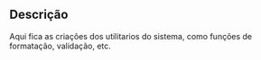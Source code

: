 ## Descrição

Aqui fica as criações dos utilitarios do sistema, como funções de formatação, validação, etc.

